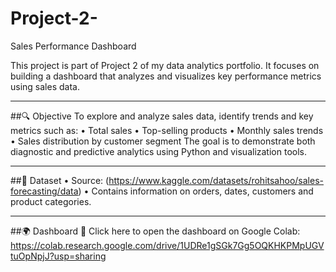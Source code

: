# Project-2-
Sales Performance Dashboard

This project is part of Project 2 of my data analytics portfolio. It focuses on building a dashboard that analyzes and visualizes key performance metrics using sales data.
________________________________________
##🔍 Objective
To explore and analyze sales data, identify trends and key metrics such as:
•	Total sales
•	Top-selling products
•	Monthly sales trends
•	Sales distribution by customer segment
The goal is to demonstrate both diagnostic and predictive analytics using Python and visualization tools.
________________________________________
##📑 Dataset
•	Source: (https://www.kaggle.com/datasets/rohitsahoo/sales-forecasting/data)
•	Contains information on orders, dates, customers and product categories.
________________________________________
##🌍 Dashboard
🔗 Click here to open the dashboard on Google Colab:
https://colab.research.google.com/drive/1UDRe1gSGk7Gg5OQKHKPMpUGVtuOpNpjJ?usp=sharing
